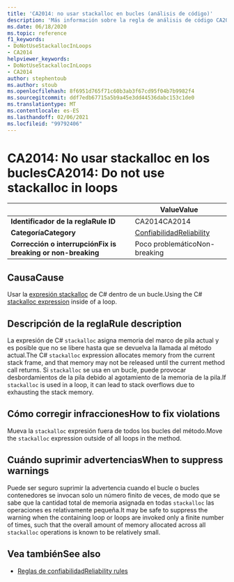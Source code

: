 ```yaml
---
title: 'CA2014: no usar stackalloc en bucles (análisis de código)'
description: 'Más información sobre la regla de análisis de código CA2014: no usar stackalloc en bucles'
ms.date: 06/18/2020
ms.topic: reference
f1_keywords:
- DoNotUseStackallocInLoops
- CA2014
helpviewer_keywords:
- DoNotUseStackallocInLoops
- CA2014
author: stephentoub
ms.author: stoub
ms.openlocfilehash: 8f6951d765f71c60b3ab3f67cd95f04b7b9982f4
ms.sourcegitcommit: ddf7edb67715a5b9a45e3dd44536dabc153c1de0
ms.translationtype: MT
ms.contentlocale: es-ES
ms.lasthandoff: 02/06/2021
ms.locfileid: "99792406"
---
```

# <a name="ca2014-do-not-use-stackalloc-in-loops"></a><span data-ttu-id="2e766-103">CA2014: No usar stackalloc en los bucles</span><span class="sxs-lookup"><span data-stu-id="2e766-103">CA2014: Do not use stackalloc in loops</span></span>

| | <span data-ttu-id="2e766-104">Value</span><span class="sxs-lookup"><span data-stu-id="2e766-104">Value</span></span> |
|-|-|
| <span data-ttu-id="2e766-105">**Identificador de la regla**</span><span class="sxs-lookup"><span data-stu-id="2e766-105">**Rule ID**</span></span> |<span data-ttu-id="2e766-106">CA2014</span><span class="sxs-lookup"><span data-stu-id="2e766-106">CA2014</span></span>|
| <span data-ttu-id="2e766-107">**Categoría**</span><span class="sxs-lookup"><span data-stu-id="2e766-107">**Category**</span></span> |[<span data-ttu-id="2e766-108">Confiabilidad</span><span class="sxs-lookup"><span data-stu-id="2e766-108">Reliability</span></span>](reliability-warnings.md)|
| <span data-ttu-id="2e766-109">**Corrección o interrupción**</span><span class="sxs-lookup"><span data-stu-id="2e766-109">**Fix is breaking or non-breaking**</span></span> |<span data-ttu-id="2e766-110">Poco problemático</span><span class="sxs-lookup"><span data-stu-id="2e766-110">Non-breaking</span></span>|

## <a name="cause"></a><span data-ttu-id="2e766-111">Causa</span><span class="sxs-lookup"><span data-stu-id="2e766-111">Cause</span></span>

<span data-ttu-id="2e766-112">Usar la [expresión stackalloc](../../../csharp/language-reference/operators/stackalloc.md) de C# dentro de un bucle.</span><span class="sxs-lookup"><span data-stu-id="2e766-112">Using the C# [stackalloc expression](../../../csharp/language-reference/operators/stackalloc.md) inside of a loop.</span></span>

## <a name="rule-description"></a><span data-ttu-id="2e766-113">Descripción de la regla</span><span class="sxs-lookup"><span data-stu-id="2e766-113">Rule description</span></span>

<span data-ttu-id="2e766-114">La expresión de C# `stackalloc` asigna memoria del marco de pila actual y es posible que no se libere hasta que se devuelva la llamada al método actual.</span><span class="sxs-lookup"><span data-stu-id="2e766-114">The C# `stackalloc` expression allocates memory from the current stack frame, and that memory may not be released until the current method call returns.</span></span> <span data-ttu-id="2e766-115">Si `stackalloc` se usa en un bucle, puede provocar desbordamientos de la pila debido al agotamiento de la memoria de la pila.</span><span class="sxs-lookup"><span data-stu-id="2e766-115">If `stackalloc` is used in a loop, it can lead to stack overflows due to exhausting the stack memory.</span></span>

## <a name="how-to-fix-violations"></a><span data-ttu-id="2e766-116">Cómo corregir infracciones</span><span class="sxs-lookup"><span data-stu-id="2e766-116">How to fix violations</span></span>

<span data-ttu-id="2e766-117">Mueva la `stackalloc` expresión fuera de todos los bucles del método.</span><span class="sxs-lookup"><span data-stu-id="2e766-117">Move the `stackalloc` expression outside of all loops in the method.</span></span>

## <a name="when-to-suppress-warnings"></a><span data-ttu-id="2e766-118">Cuándo suprimir advertencias</span><span class="sxs-lookup"><span data-stu-id="2e766-118">When to suppress warnings</span></span>

<span data-ttu-id="2e766-119">Puede ser seguro suprimir la advertencia cuando el bucle o bucles contenedores se invocan solo un número finito de veces, de modo que se sabe que la cantidad total de memoria asignada en todas `stackalloc` las operaciones es relativamente pequeña.</span><span class="sxs-lookup"><span data-stu-id="2e766-119">It may be safe to suppress the warning when the containing loop or loops are invoked only a finite number of times, such that the overall amount of memory allocated across all `stackalloc` operations is known to be relatively small.</span></span>

## <a name="see-also"></a><span data-ttu-id="2e766-120">Vea también</span><span class="sxs-lookup"><span data-stu-id="2e766-120">See also</span></span>

- [<span data-ttu-id="2e766-121">Reglas de confiabilidad</span><span class="sxs-lookup"><span data-stu-id="2e766-121">Reliability rules</span></span>](reliability-warnings.md)
